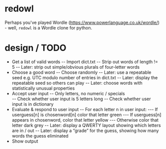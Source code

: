 # redowl
Perhaps you've played Wordle (https://www.powerlanguage.co.uk/wordle/) - well, `redowl` is a Wordle clone for python. 

# design / TODO 

- Get a list of valid words 
 -- Import dict.txt 
 -- Strip out words of length != 5
 -- Later: strip out simple/obvious plurals of four-letter words 
- Choose a good word 
 -- Choose randomly
 -- Later: use a repeatable seed e.g. UTC modulo number of entries in dict.txt 
 -- Later: display the repeatable seed so others can play 
 -- Later: choose words with statistically unusual properties 
- Accept user input 
 -- Only letters, no numeric / specials  
 -- Check whether user input is 5 letters long 
 -- Check whether user input is in dictionary 
- Evaluate & respond to user input
 -- For each letter n in user input:
  --- If userguess[n] is chosenword[n] color that letter green 
  --- If userguess[n] appears in chosenword, color that letter yellow 
  --- Otherwise color that letter dark grey 
 -- Later: display a QWERTY layout showing which letters are in / out 
 -- Later: display a “grade” for the guess, showing how many words the guess eliminated 
- Show output 


